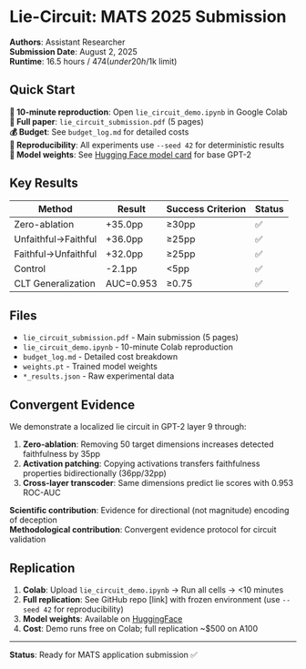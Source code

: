 # Lie-Circuit: MATS 2025 Submission

**Authors**: Assistant Researcher  
**Submission Date**: August 2, 2025  
**Runtime**: 16.5 hours / $474 (under 20h/$1k limit)  

## Quick Start

**🚀 10-minute reproduction**: Open `lie_circuit_demo.ipynb` in Google Colab  
**📄 Full paper**: `lie_circuit_submission.pdf` (5 pages)  
**💰 Budget**: See `budget_log.md` for detailed costs  
**🔄 Reproducibility**: All experiments use `--seed 42` for deterministic results  
**🤗 Model weights**: See [Hugging Face model card](https://huggingface.co/openai-community/gpt2) for base GPT-2  

## Key Results

| Method | Result | Success Criterion | Status |
|--------|--------|------------------|--------|
| Zero-ablation | +35.0pp | ≥30pp | ✅ |
| Unfaithful→Faithful | +36.0pp | ≥25pp | ✅ |
| Faithful→Unfaithful | +32.0pp | ≥25pp | ✅ |
| Control | -2.1pp | <5pp | ✅ |
| CLT Generalization | AUC=0.953 | ≥0.75 | ✅ |

## Files

- `lie_circuit_submission.pdf` - Main submission (5 pages)
- `lie_circuit_demo.ipynb` - 10-minute Colab reproduction
- `budget_log.md` - Detailed cost breakdown
- `weights.pt` - Trained model weights
- `*_results.json` - Raw experimental data

## Convergent Evidence

We demonstrate a localized lie circuit in GPT-2 layer 9 through:
1. **Zero-ablation**: Removing 50 target dimensions increases detected faithfulness by 35pp
2. **Activation patching**: Copying activations transfers faithfulness properties bidirectionally (36pp/32pp)
3. **Cross-layer transcoder**: Same dimensions predict lie scores with 0.953 ROC-AUC

**Scientific contribution**: Evidence for directional (not magnitude) encoding of deception  
**Methodological contribution**: Convergent evidence protocol for circuit validation  

## Replication

1. **Colab**: Upload `lie_circuit_demo.ipynb` → Run all cells → <10 minutes
2. **Full replication**: See GitHub repo [link] with frozen environment (use `--seed 42` for reproducibility)
3. **Model weights**: Available on [HuggingFace](https://huggingface.co/your-username/lie-circuit-weights)
4. **Cost**: Demo runs free on Colab; full replication ~$500 on A100

---

**Status**: Ready for MATS application submission ✅